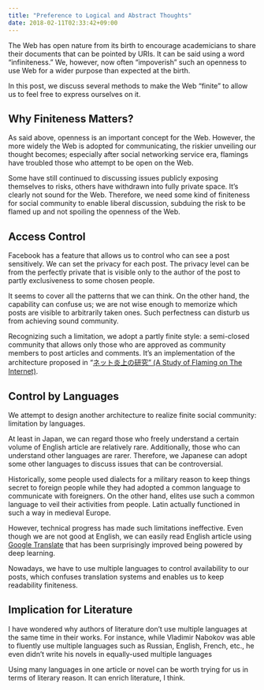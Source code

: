 ```yaml
---
title: "Preference to Logical and Abstract Thoughts"
date: 2018-02-11T02:33:42+09:00
---
```


The Web has open nature from its birth to encourage academicians to share their documents that can be pointed by URIs. It can be said using a word “infiniteness.” We, however, now often “impoverish” such an openness to use Web for a wider purpose than expected at the birth.

In this post, we discuss several methods to make the Web “finite” to allow us to feel free to express ourselves on it.

## Why Finiteness Matters?

As said above, openness is an important concept for the Web. However, the more widely the Web is adopted for communicating, the riskier unveiling our thought becomes; especially after social networking service era, flamings have troubled those who attempt to be open on the Web.

Some have still continued to discussing issues publicly exposing themselves to risks, others have withdrawn into fully private space. It’s clearly not sound for the Web. Therefore, we need some kind of finiteness for social community to enable liberal discussion, subduing the risk to be flamed up and not spoiling the openness of the Web.

## Access Control

Facebook has a feature that allows us to control who can see a post sensitively. We can set the privacy for each post. The privacy level can be from the perfectly private that is visible only to the author of the post to partly exclusiveness to some chosen people.

It seems to cover all the patterns that we can think. On the other hand, the capability can confuse us; we are not wise enough to memorize which posts are visible to arbitrarily taken ones. Such perfectness can disturb us from achieving sound community.

Recognizing such a limitation, we adopt a partly finite style: a semi-closed community that allows only those who are approved as community members to post articles and comments. It’s an implementation of the architecture proposed in “[ネット炎上の研究” (A Study of Flaming on The Internet)](http://www.keisoshobo.co.jp/book/b220024.html).

## Control by Languages

We attempt to design another architecture to realize finite social community: limitation by languages.

At least in Japan, we can regard those who freely understand a certain volume of English article are relatively rare. Additionally, those who can understand other languages are rarer. Therefore, we Japanese can adopt some other languages to discuss issues that can be controversial.

Historically, some people used dialects for a military reason to keep things secret to foreign people while they had adopted a common language to communicate with foreigners. On the other hand, elites use such a common language to veil their activities from people. Latin actually functioned in such a way in medieval Europe.

However, technical progress has made such limitations ineffective. Even though we are not good at English, we can easily read English article using [Google Translate](https://translate.google.com/) that has been surprisingly improved being powered by deep learning.

Nowadays, we have to use multiple languages to control availability to our posts, which confuses translation systems and enables us to keep readability finiteness.

## Implication for Literature

I have wondered why authors of literature don’t use multiple languages at the same time in their works. For instance, while Vladimir Nabokov was able to fluently use multiple languages such as Russian, English, French, etc., he even didn’t write his novels in equally-used multiple languages

Using many languages in one article or novel can be worth trying for us in terms of literary reason. It can enrich literature, I think.